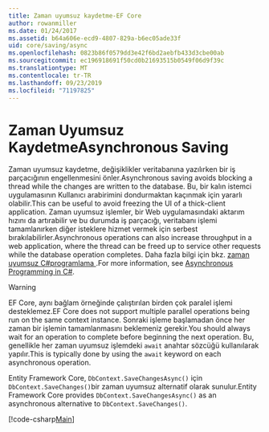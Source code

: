 ```yaml
---
title: Zaman uyumsuz kaydetme-EF Core
author: rowanmiller
ms.date: 01/24/2017
ms.assetid: b64a606e-ecd9-4807-829a-b6ec05ade33f
uid: core/saving/async
ms.openlocfilehash: 0823b86f0579dd3e42f6bd2aebfb433d3cbe00ab
ms.sourcegitcommit: ec196918691f50cd0b21693515b0549f06d9f39c
ms.translationtype: MT
ms.contentlocale: tr-TR
ms.lasthandoff: 09/23/2019
ms.locfileid: "71197825"
---
```

# <a name="asynchronous-saving"></a><span data-ttu-id="568ed-102">Zaman Uyumsuz Kaydetme</span><span class="sxs-lookup"><span data-stu-id="568ed-102">Asynchronous Saving</span></span>

<span data-ttu-id="568ed-103">Zaman uyumsuz kaydetme, değişiklikler veritabanına yazılırken bir iş parçacığının engellenmesini önler.</span><span class="sxs-lookup"><span data-stu-id="568ed-103">Asynchronous saving avoids blocking a thread while the changes are written to the database.</span></span> <span data-ttu-id="568ed-104">Bu, bir kalın istemci uygulamasının Kullanıcı arabirimini dondurmaktan kaçınmak için yararlı olabilir.</span><span class="sxs-lookup"><span data-stu-id="568ed-104">This can be useful to avoid freezing the UI of a thick-client application.</span></span> <span data-ttu-id="568ed-105">Zaman uyumsuz işlemler, bir Web uygulamasındaki aktarım hızını da artırabilir ve bu durumda iş parçacığı, veritabanı işlemi tamamlanırken diğer isteklere hizmet vermek için serbest bırakılabilirler.</span><span class="sxs-lookup"><span data-stu-id="568ed-105">Asynchronous operations can also increase throughput in a web application, where the thread can be freed up to service other requests while the database operation completes.</span></span> <span data-ttu-id="568ed-106">Daha fazla bilgi için bkz. [zaman uyumsuz C#programlama ](https://docs.microsoft.com/dotnet/csharp/async).</span><span class="sxs-lookup"><span data-stu-id="568ed-106">For more information, see [Asynchronous Programming in C#](https://docs.microsoft.com/dotnet/csharp/async).</span></span>

> [!WARNING]  
> <span data-ttu-id="568ed-107">EF Core, aynı bağlam örneğinde çalıştırılan birden çok paralel işlemi desteklemez.</span><span class="sxs-lookup"><span data-stu-id="568ed-107">EF Core does not support multiple parallel operations being run on the same context instance.</span></span> <span data-ttu-id="568ed-108">Sonraki işleme başlamadan önce her zaman bir işlemin tamamlanmasını beklemeniz gerekir.</span><span class="sxs-lookup"><span data-stu-id="568ed-108">You should always wait for an operation to complete before beginning the next operation.</span></span> <span data-ttu-id="568ed-109">Bu, genellikle her zaman uyumsuz işlemdeki `await` anahtar sözcüğü kullanılarak yapılır.</span><span class="sxs-lookup"><span data-stu-id="568ed-109">This is typically done by using the `await` keyword on each asynchronous operation.</span></span>

<span data-ttu-id="568ed-110">Entity Framework Core, `DbContext.SaveChangesAsync()` için `DbContext.SaveChanges()`bir zaman uyumsuz alternatif olarak sunulur.</span><span class="sxs-lookup"><span data-stu-id="568ed-110">Entity Framework Core provides `DbContext.SaveChangesAsync()` as an asynchronous alternative to `DbContext.SaveChanges()`.</span></span>

[!code-csharp[Main](../../../samples/core/Saving/Async/Sample.cs#Sample)]
